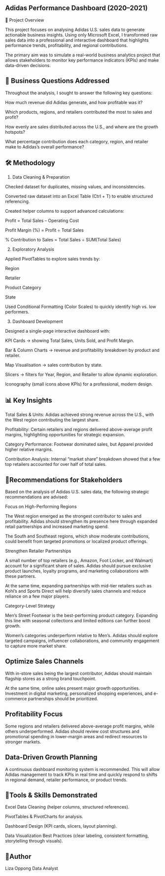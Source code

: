## Adidas Performance Dashboard (2020–2021)
📌 Project Overview

This project focuses on analysing Adidas U.S. sales data to generate actionable business insights. Using only Microsoft Excel, I transformed raw sales data into a professional and interactive dashboard that highlights performance trends, profitability, and regional contributions.

The primary aim was to simulate a real-world business analytics project that allows stakeholders to monitor key performance indicators (KPIs) and make data-driven decisions.

## 🎯 Business Questions Addressed

Throughout the analysis, I sought to answer the following key questions:

How much revenue did Adidas generate, and how profitable was it?

Which products, regions, and retailers contributed the most to sales and profit?

How evenly are sales distributed across the U.S., and where are the growth hotspots?

What percentage contribution does each category, region, and retailer make to Adidas’s overall performance?

## 🛠 Methodology
1. Data Cleaning & Preparation

Checked dataset for duplicates, missing values, and inconsistencies.

Converted raw dataset into an Excel Table (Ctrl + T) to enable structured referencing.

Created helper columns to support advanced calculations:

Profit = Total Sales – Operating Cost

Profit Margin (%) = Profit ÷ Total Sales

% Contribution to Sales = Total Sales ÷ SUM(Total Sales)

2. Exploratory Analysis

Applied PivotTables to explore sales trends by:

Region

Retailer

Product Category

State

Used Conditional Formatting (Color Scales) to quickly identify high vs. low performers.

3. Dashboard Development

Designed a single-page interactive dashboard with:

KPI Cards → showing Total Sales, Units Sold, and Profit Margin.

Bar & Column Charts → revenue and profitability breakdown by product and retailer.

Map Visualisation → sales contribution by state.

Slicers → filters for Year, Region, and Retailer to allow dynamic exploration.

Iconography (small icons above KPIs) for a professional, modern design.

## 📊 Key Insights

Total Sales & Units: Adidas achieved strong revenue across the U.S., with the West region contributing the largest share.

Profitability: Certain retailers and regions delivered above-average profit margins, highlighting opportunities for strategic expansion.

Category Performance: Footwear dominated sales, but Apparel provided higher relative margins.

Contribution Analysis: Internal “market share” breakdown showed that a few top retailers accounted for over half of total sales.

## 📌Recommendations for Stakeholders

Based on the analysis of Adidas U.S. sales data, the following strategic recommendations are advised:

Focus on High-Performing Regions

The West region emerged as the strongest contributor to sales and profitability. Adidas should strengthen its presence here through expanded retail partnerships and increased marketing spend.

The South and Southeast regions, which show moderate contributions, could benefit from targeted promotions or localized product offerings.

Strengthen Retailer Partnerships

A small number of top retailers (e.g., Amazon, Foot Locker, and Walmart) account for a significant share of sales. Adidas should pursue exclusive product launches, loyalty programs, and marketing collaborations with these partners.

At the same time, expanding partnerships with mid-tier retailers such as Kohl’s and Sports Direct will help diversify sales channels and reduce reliance on a few major players.

Category-Level Strategy

Men’s Street Footwear is the best-performing product category. Expanding this line with seasonal collections and limited editions can further boost growth.

Women’s categories underperform relative to Men’s. Adidas should explore targeted campaigns, influencer collaborations, and community engagement to capture more market share.

## Optimize Sales Channels

With in-store sales being the largest contributor, Adidas should maintain flagship stores as a strong brand touchpoint.

At the same time, online sales present major growth opportunities. Investment in digital marketing, personalized shopping experiences, and e-commerce partnerships should be prioritized.

## Profitability Focus

Some regions and retailers delivered above-average profit margins, while others underperformed. Adidas should review cost structures and promotional spending in lower-margin areas and redirect resources to stronger markets.

## Data-Driven Growth Planning

A continuous dashboard monitoring system is recommended. This will allow Adidas management to track KPIs in real time and quickly respond to shifts in regional demand, retailer performance, or product trends.

## 🚀Tools & Skills Demonstrated

Excel Data Cleaning (helper columns, structured references).

PivotTables & PivotCharts for analysis.

Dashboard Design (KPI cards, slicers, layout planning).

Data Visualization Best Practices (clear labeling, consistent formatting, storytelling through visuals).

## 👤Author

Liza Oppong
Data Analyst
